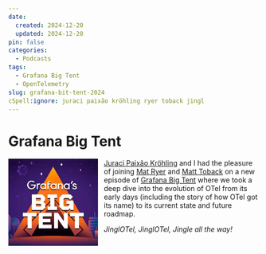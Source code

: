 ```yaml
---
date:
  created: 2024-12-20
  updated: 2024-12-20
pin: false
categories:
  - Podcasts
tags:
  - Grafana Big Tent
  - OpenTelemetry
slug: grafana-bit-tent-2024
cSpell:ignore: juraci paixão kröhling ryer toback jingl
---
```


# Grafana Big Tent

<a href="https://bigtent.fm/s2/9">
  <img src="/assets/img/grafana_big_tent.png" alt="Grafana Big Tent Logo" style="float: left; width: 180px; margin-right: 12px"/>
</a>

[Juraci Paixão Kröhling](https://www.linkedin.com/in/jpkroehling/) and I had the pleasure of joining
[Mat Ryer](https://www.linkedin.com/in/matryer/) and [Matt Toback](https://www.linkedin.com/in/toback/) on a new episode
of [Grafana Big Tent](https://bigtent.fm/s2/9) where we took a deep dive into the evolution of OTel from its early days
(including the story of how OTel got its name) to its current state and future roadmap.

_JinglOTel, JinglOTel, Jingle all the way!_
